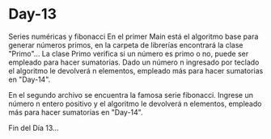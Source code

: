 # Day-13
Series numéricas y fibonacci
En el primer Main está el algoritmo base para generar números primos, en la carpeta de librerías encontrará la clase "Primo"...
La clase Primo verifica si un número es primo o no, puede ser empleado para hacer sumatorias.
Dado un número n ingresado por teclado el algoritmo le devolverá n elementos, empleado más para hacer sumatorias en "Day-14".

En el segundo archivo se encuentra la famosa serie fibonacci.
Ingrese un número n entero positivo y el algoritmo le devolverá n elementos, empleado más para hacer sumatorias en "Day-14".

Fin del Día 13...
